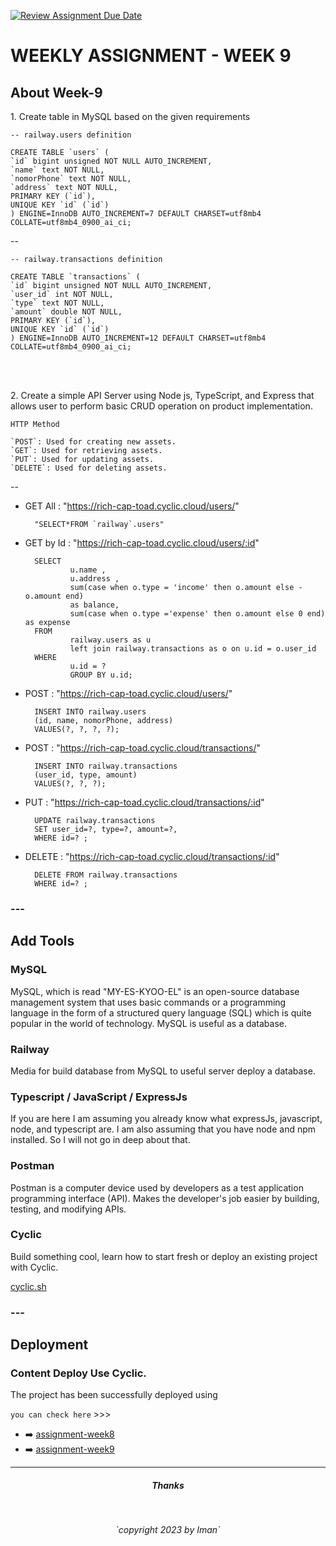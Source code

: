 [![Review Assignment Due Date](https://classroom.github.com/assets/deadline-readme-button-24ddc0f5d75046c5622901739e7c5dd533143b0c8e959d652212380cedb1ea36.svg)](https://classroom.github.com/a/jmQFTmFT)


<h1>WEEKLY ASSIGNMENT - WEEK 9</h1>


<div>
<h2>About Week-9</h2>

<p>1. Create table in MySQL based on the given requirements
</p>


    -- railway.users definition

    CREATE TABLE `users` (
    `id` bigint unsigned NOT NULL AUTO_INCREMENT,
    `name` text NOT NULL,
    `nomorPhone` text NOT NULL,
    `address` text NOT NULL,
    PRIMARY KEY (`id`),
    UNIQUE KEY `id` (`id`)
    ) ENGINE=InnoDB AUTO_INCREMENT=7 DEFAULT CHARSET=utf8mb4 COLLATE=utf8mb4_0900_ai_ci;

--

    -- railway.transactions definition

    CREATE TABLE `transactions` (
    `id` bigint unsigned NOT NULL AUTO_INCREMENT,
    `user_id` int NOT NULL,
    `type` text NOT NULL,
    `amount` double NOT NULL,
    PRIMARY KEY (`id`),
    UNIQUE KEY `id` (`id`)
    ) ENGINE=InnoDB AUTO_INCREMENT=12 DEFAULT CHARSET=utf8mb4 COLLATE=utf8mb4_0900_ai_ci;

</br></br>

<p>2. Create a simple API Server using Node js, TypeScript, and Express that allows user to perform basic CRUD operation on product implementation.
</p>

 
    HTTP Method
    
    `POST`: Used for creating new assets.
    `GET`: Used for retrieving assets.
    `PUT`: Used for updating assets.
    `DELETE`: Used for deleting assets.
--    

- GET All : "https://rich-cap-toad.cyclic.cloud/users/"

        "SELECT*FROM `railway`.users"


- GET by Id : "https://rich-cap-toad.cyclic.cloud/users/:id"

        SELECT 
                u.name , 
                u.address ,
                sum(case when o.type = 'income' then o.amount else -o.amount end) 
                as balance,
                sum(case when o.type ='expense' then o.amount else 0 end) as expense
        FROM 
                railway.users as u 
                left join railway.transactions as o on u.id = o.user_id 
        WHERE
                u.id = ?
                GROUP BY u.id;


- POST : "https://rich-cap-toad.cyclic.cloud/users/"

        INSERT INTO railway.users
        (id, name, nomorPhone, address)
        VALUES(?, ?, ?, ?);


- POST : "https://rich-cap-toad.cyclic.cloud/transactions/"

        INSERT INTO railway.transactions
        (user_id, type, amount)
        VALUES(?, ?, ?);


- PUT : "https://rich-cap-toad.cyclic.cloud/transactions/:id"

        UPDATE railway.transactions
        SET user_id=?, type=?, amount=?, 
        WHERE id=? ;

- DELETE : "https://rich-cap-toad.cyclic.cloud/transactions/:id"

        DELETE FROM railway.transactions
        WHERE id=? ;    



</div>

### ---

<div>
<h2>Add Tools</h2>

<h3>MySQL</h3>
<p>MySQL, which is read "MY-ES-KYOO-EL" is an open-source database management system that uses basic commands or a programming language in the form of a structured query language (SQL) which is quite popular in the world of technology. MySQL is useful as a database.</p>

<h3>Railway</h3>
<p>Media for build database from MySQL to useful server deploy a database.</p>

<h3>Typescript / JavaScript / ExpressJs</h3>
<p>If you are here I am assuming you already know what expressJs, javascript, node, and typescript are. I am also assuming that you have node and npm installed. So I will not go in deep about that.</p>


<h3>Postman</h3>
<p>Postman is a computer device used by developers as a test application programming interface (API). Makes the developer's job easier by building, testing, and modifying APIs.
</p>

<h3>Cyclic</h3>
<p> Build something cool, learn how to start fresh or deploy an existing project with Cyclic.
</p>

</div>

[cyclic.sh](https://cyclic.sh/)



### ---
</div>
<h2>Deployment</H2>

<h3> Content Deploy Use Cyclic.</h3>
<p>The project has been successfully deployed using 
</p>


`you can check here` >>>

- :arrow_right: [assignment-week8](https://smoggy-pike-headscarf.cyclic.cloud/spices/)
- :arrow_right: [assignment-week9](https://rich-cap-toad.cyclic.cloud/)


</div>







---
<div style = "text-align : center">

<h5 >Thanks</h5></br>

<p><i>`copyright 2023 by Iman`</i></p>

</div>
